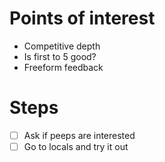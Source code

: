 # Points of interest
- Competitive depth
- Is first to 5 good?
- Freeform feedback

# Steps
- [ ] Ask if peeps are interested
- [ ] Go to locals and try it out